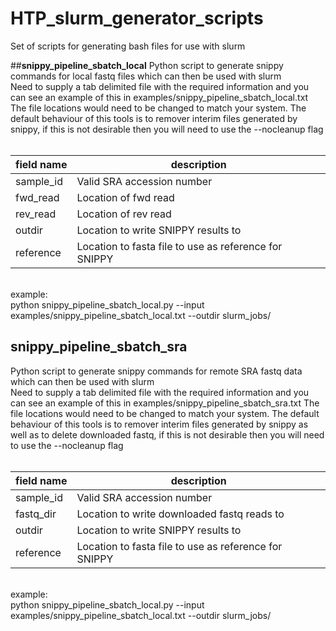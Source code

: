 # HTP_slurm_generator_scripts
Set of scripts for generating bash files for use with slurm


##**snippy_pipeline_sbatch_local**
Python script to generate snippy commands for local fastq files which can then be used with slurm
<br>
Need to supply a tab delimited file with the required information and you can see an example of this in examples/snippy_pipeline_sbatch_local.txt
The file locations would need to be changed to match your system. The default behaviour of this tools is to remover interim files generated by snippy, if this is not desirable then you will need to use the --nocleanup flag
<br><br>

|field name | description |
| ------   |   ------- |
| sample_id | Valid SRA accession number|
| fwd_read | Location of fwd read|
| rev_read | Location of rev read|
| outdir | Location to write SNIPPY results to|
| reference | Location to fasta file to use as reference for SNIPPY|
<br>
example:<br>
python snippy_pipeline_sbatch_local.py --input examples/snippy_pipeline_sbatch_local.txt --outdir slurm_jobs/

## **snippy_pipeline_sbatch_sra**
Python script to generate snippy commands for remote SRA fastq data which can then be used with slurm
<br>
Need to supply a tab delimited file with the required information and you can see an example of this in examples/snippy_pipeline_sbatch_sra.txt
The file locations would need to be changed to match your system. The default behaviour of this tools is to remover interim files generated by snippy as well as to delete downloaded fastq, if this is not desirable then you will need to use the --nocleanup flag
<br><br>


|field name | description |
| ------   |   ------- |
| sample_id | Valid SRA accession number|
| fastq_dir | Location to write downloaded fastq reads to|
| outdir | Location to write SNIPPY results to|
| reference | Location to fasta file to use as reference for SNIPPY|
<br>
example:<br>
python snippy_pipeline_sbatch_local.py --input examples/snippy_pipeline_sbatch_local.txt --outdir slurm_jobs/